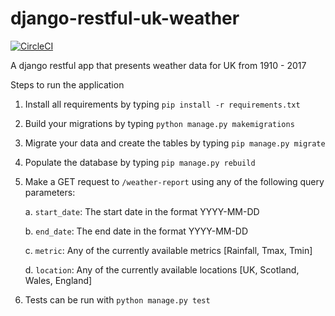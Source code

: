 
# django-restful-uk-weather

[![CircleCI](https://circleci.com/gh/cyber1998/django-restful-uk-weather/tree/master.svg?style=svg&circle-token=eb3d4f6dbe8d27bc69fc55786c68db3d07258a27)](https://circleci.com/gh/cyber1998/django-restful-uk-weather/tree/master)


A django restful app that presents weather data for UK from 1910 - 2017

  

Steps to run the application

  

1. Install all requirements by typing `pip install -r requirements.txt`

  

2. Build your migrations by typing `python manage.py makemigrations`

  

3. Migrate your data and create the tables by typing `pip manage.py migrate`

  

4. Populate the database by typing `pip manage.py rebuild`


5. Make a GET request to `/weather-report` using any of the following query parameters: <br>

  

	a. `start_date`: The start date in the format YYYY-MM-DD <br>

	b. `end_date`: The end date in the format YYYY-MM-DD <br>

	c. `metric`: Any of the currently available metrics [Rainfall, Tmax, Tmin] <br>

	d. `location`: Any of the currently available locations [UK, Scotland, Wales, England]<br>

6. Tests can be run with `python manage.py test`
